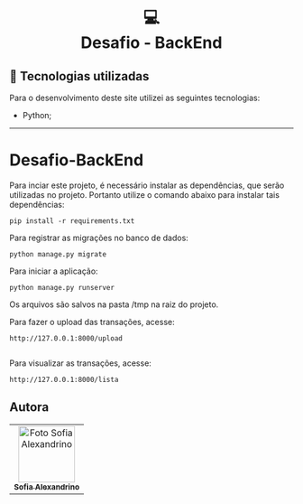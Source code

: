 
<h1 align="center">
  💻<br>Desafio - BackEnd
</h1>


## 💼 Tecnologias utilizadas

Para o desenvolvimento deste site utilizei as seguintes tecnologias:

- Python;


---

# Desafio-BackEnd

Para inciar este projeto, é necessário instalar as dependências, que serão utilizadas no projeto. Portanto utilize o comando abaixo para instalar tais dependências:

```
pip install -r requirements.txt
```

Para registrar as migrações no banco de dados:

```
python manage.py migrate
```

Para iniciar a aplicação:

```
python manage.py runserver
```

Os arquivos são salvos na pasta /tmp na raiz do projeto.

Para fazer o upload das transações, acesse:

```
http://127.0.0.1:8000/upload


```
Para visualizar as transações, acesse:

```
http://127.0.0.1:8000/lista
```


<h2> Autora </h2>

<table>
  <tr>
    <td align="center">
      <a href="https://github.com/iuricode">
        <img src="https://avatars.githubusercontent.com/u/86122263?v=4" width="100px;" alt="Foto Sofia Alexandrino"/><br>
        <sub>
          <b>Sofia Alexandrino</b>
        </sub>
      </a>
    </td>
  </tr>
</table>
